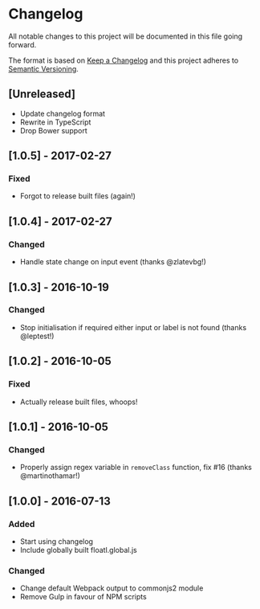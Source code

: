 # Changelog
All notable changes to this project will be documented in this file going forward.

The format is based on [Keep a Changelog](http://keepachangelog.com/en/1.0.0/)
and this project adheres to [Semantic Versioning](http://semver.org/spec/v2.0.0.html).

## [Unreleased]
- Update changelog format
- Rewrite in TypeScript
- Drop Bower support

## [1.0.5] - 2017-02-27
### Fixed
- Forgot to release built files (again!)

## [1.0.4] - 2017-02-27
### Changed
- Handle state change on input event (thanks @zlatevbg!)

## [1.0.3] - 2016-10-19
### Changed
- Stop initialisation if required either input or label is not found (thanks @leptest!)

## [1.0.2] - 2016-10-05
### Fixed
- Actually release built files, whoops!

## [1.0.1] - 2016-10-05
### Changed
 - Properly assign regex variable in `removeClass` function, fix #16 (thanks @martinothamar!)

## [1.0.0] - 2016-07-13
### Added
- Start using changelog
- Include globally built floatl.global.js

### Changed
- Change default Webpack output to commonjs2 module
- Remove Gulp in favour of NPM scripts
